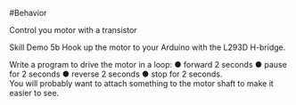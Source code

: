 #Behavior

Control you motor with a transistor

Skill Demo 5b
Hook up the motor to your Arduino with the L293D H-bridge. 
 
Write a program to drive the motor in a loop: 
● forward 2 seconds
● pause for 2 seconds
● reverse 2 seconds
● stop for 2 seconds.  
You will probably want to attach something to the motor shaft to make it easier 
to see.

